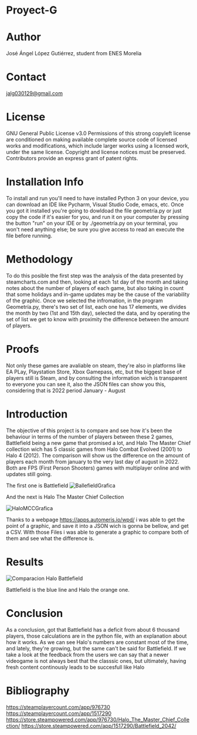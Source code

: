 # Proyect-G
# Author
José Ángel López Gutiérrez, student from ENES Morelia
# Contact
jalg030129@gmail.com 
# License
GNU General Public License v3.0
Permissions of this strong copyleft license are conditioned on making available complete source code of licensed works and modifications, which include larger works using a licensed work, under the same license. Copyright and license notices must be preserved. Contributors provide an express grant of patent rights.

# Installation Info
To install and run you'll need to have installed Python 3 on your device, you can download an IDE like Pycharm, Visual Studio Code, emacs, etc. Once you got it installed you're going to dowldoad the file geometría.py or just copy the code if it's easier for you, and run it on your computer by pressing the button "run" on your IDE or by ./geometría.py on your terminal, you won't need anything else; be sure you give access to read an execute the file before running.

# Methodology
To do this posible the first step was the analysis of the data presented by steamcharts.com and then, looking at each 1st day of the month and taking notes about the number of players of each game, but also taking in count that some holidays and in-game updates may be the cause of the variability of the graphic.
Once we selected the infromation, in the program Geometría.py, there's two set of list, each one has 17 elements, we divides the month by two (1st and 15th day), selected the data, and by operating the set of list we get to know with proximity the difference between the amount of players.
# Proofs
Not only these games are avaliable on steam, they're also in platforms like EA PLay, Playstation Store, Xbox Gamepass, etc, but the biggest base of players still is Steam, and by consulting the information wich is transparent to everyone you can see it, also the JSON files can show you this, considering that is 2022 period January - August 

# Introduction
The objective of this project is to compare and see how it's been the behaviour in terms of the number of players between these 2 games, Battlefield being a new game that promised a lot, and Halo The Master Chief collection wich has 5 classic games from Halo Combat Evolved (2001) to Halo 4 (2012). The comparison will show us the difference on the amount of players each month from january to the very last day of august in 2022. Both are FPS (First Person Shooters) games with multiplayer online and with updates still going.



The first one is Battlefield
![BallefieldGrafica](https://user-images.githubusercontent.com/119823416/205553928-a5236422-c935-47cf-9f54-486d596562c1.png)

And the next is Halo The Master Chief Collection

![HaloMCCGrafica](https://user-images.githubusercontent.com/119823416/205553965-abb9e8cb-4332-47e8-9c75-64e074da0275.png)




Thanks to a webpage https://apps.automeris.io/wpd/ i was able to get the point of a graphic, and save it into a JSON wich is gonna be bellow, and get a CSV.
With those Files i was able to generate a graphic to compare both of them and see what the difference is.
# Results

![Comparacion Halo Battlefield](https://user-images.githubusercontent.com/119823416/206823339-ca082932-8854-42cd-9920-61b6b16587fd.png)

Battlefield is the blue line and Halo the orange one.




# Conclusion
As a conclusion,  got that Battlefield has a deficit from about 6 thousand players, those calculations are in the python file, with an explanation about how it works.
As we can see Halo's numbers are constant most of the time, and lately, they're growing, but the same can't be said for Battlefield. If we take a look at the feedback from the users we can say that a newer videogame is not always best that the classsic ones, but ultimately, having fresh content continously leads to be succesfull like Halo

# Bibliography 
https://steamplayercount.com/app/976730
https://steamplayercount.com/app/1517290
https://store.steampowered.com/app/976730/Halo_The_Master_Chief_Collection/
https://store.steampowered.com/app/1517290/Battlefield_2042/


